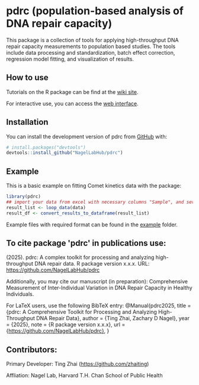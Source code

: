 
# pdrc (population-based analysis of DNA repair capacity)

<!-- badges: start -->
<!-- badges: end -->

This package is a collection of tools for applying high-throughput DNA repair capacity measurements to population based studies. The tools include data processing and standardization, batch effect correction, regression model fitting, and visualization of results.

## How to use
Tutorials on the R package can be find at the [wiki site](https://github.com/NagelLabHub/pdrc/wiki). 

For interactive use, you can access the [web interface](https://tzhai.shinyapps.io/pdrc/). 

## Installation

You can install the development version of pdrc from [GitHub](https://github.com/) with:

``` r
# install.packages("devtools")
devtools::install_github("NagelLabHub/pdrc")
```

## Example

This is a basic example on fitting Comet kinetics data with the package:

``` r
library(pdrc)
## import your data from excel with necessary columns "Sample", and several time point columns with preflix "c_" (e.g., "c_0", "c_15", "c_30", "c_60", "c_120")
result_list <- loop_data(data)
result_df <- convert_results_to_dataframe(result_list)
```

Example files with required format can be found in the [example](https://github.com/NagelLabHub/pdrc/tree/master/example) folder.

## To cite package 'pdrc' in publications use:

   (2025). pdrc: A complex toolkit for processing and analyzing high-throughput DNA repair data. R package version x.x.x. URL: https://github.com/NagelLabHub/pdrc
   
   Additionally, you may cite our manuscript (in preparation): Comprehensive Measurement of Inter-Individual Variation in DNA Repair Capacity in Healthy Individuals. 
   
For LaTeX users, use the following BibTeX entry:
@Manual{pdrc2025,
  title = {pdrc: A Comprehensive Toolkit for Processing and Analyzing High-Throughput DNA Repair Data},
  author = {Ting Zhai, Zachary D Nagel},
  year = {2025},
  note = {R package version x.x.x},
  url = {https://github.com/NagelLabHub/pdrc},
}

## Contributors: 

Primary Developer: Ting Zhai (https://github.com/zhaiting)

Affliation: Nagel Lab, Harvard T.H. Chan School of Public Health

